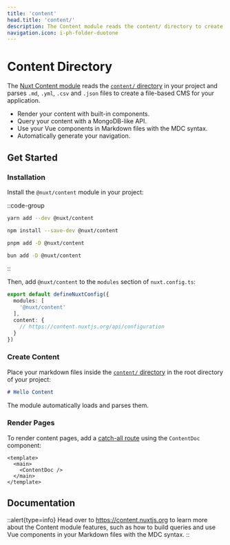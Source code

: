 ```yaml
---
title: 'content'
head.title: 'content/'
description: The Content module reads the content/ directory to create a file-based CMS for your application.
navigation.icon: i-ph-folder-duotone
---
```


# Content Directory

The [Nuxt Content module](https://content.nuxt.com) reads the [`content/` directory](/docs/guide/directory-structure/content) in your project and parses `.md`, `.yml`, `.csv` and `.json` files to create a file-based CMS for your application.

- Render your content with built-in components.
- Query your content with a MongoDB-like API.
- Use your Vue components in Markdown files with the MDC syntax.
- Automatically generate your navigation.

## Get Started

### Installation

Install the `@nuxt/content` module in your project:

::code-group

  ```bash [yarn]
  yarn add --dev @nuxt/content
  ```

  ```bash [npm]
  npm install --save-dev @nuxt/content
  ```

  ```bash [pnpm]
  pnpm add -D @nuxt/content
  ```

  ```bash [bun]
  bun add -D @nuxt/content
  ```

::

Then, add `@nuxt/content` to the `modules` section of `nuxt.config.ts`:

```ts [nuxt.config.ts]
export default defineNuxtConfig({
  modules: [
    '@nuxt/content'
  ],
  content: {
    // https://content.nuxtjs.org/api/configuration
  }
})
```

### Create Content

Place your markdown files inside the [`content/` directory](/docs/guide/directory-structure/content) in the root directory of your project:

```md [content/index.md]
# Hello Content
```

The module automatically loads and parses them.

### Render Pages

To render content pages, add a [catch-all route](/docs/guide/directory-structure/pages/#catch-all-route) using the `ContentDoc` component:

```vue [pages/[...slug\\].vue]
<template>
  <main>
    <ContentDoc />
  </main>
</template>
```

## Documentation

::alert{type=info}
Head over to <https://content.nuxtjs.org> to learn more about the Content module features, such as how to build queries and use Vue components in your Markdown files with the MDC syntax.
::
